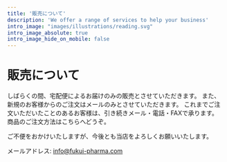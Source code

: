 ```yaml
---
title: '販売について'
description: 'We offer a range of services to help your business'
intro_image: "images/illustrations/reading.svg"
intro_image_absolute: true
intro_image_hide_on_mobile: false
---
```


# 販売について

しばらくの間、宅配便によるお届けのみの販売とさせていただきます。
また、新規のお客様からのご注文はメールのみとさせていただきます。
これまでご注文いただいたことのあるお客様は、引き続きメール・電話・FAXで承ります。 商品のご注文方法はこちらへどうぞ。

ご不便をおかけいたしますが、今後とも当店をよろしくお願いいたします。

メールアドレス: info@fukui-pharma.com